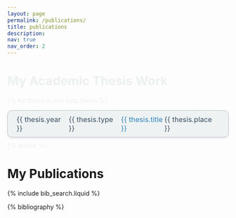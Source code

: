 ```yaml
---
layout: page
permalink: /publications/
title: publications
description:
nav: true
nav_order: 2
---
```


<style>
.container {
  width: 100%;
  margin: auto;
  color: #ECF0F1; /* Light text color for dark backgrounds */
}

.thesis-item {
  background-color: rgba(236, 240, 241, 0.8); /* Semi-transparent background */
  border: 1px solid #BDC3C7;
  border-radius: 10px;
  padding: 10px 20px;
  margin-bottom: 10px;
  display: flex;
  flex-direction: column; /* Stack elements vertically on small screens */
  align-items: flex-start; /* Align items to start on small screens */
  justify-content: space-between;
  box-shadow: 0 2px 4px rgba(0,0,0,0.1); /* Soft shadow for better separation */
}

.thesis-year, .thesis-type, .thesis-place {
  font-size: 16px;
  color: #34495E; /* Dark text for readability */
  margin-right: 15px;
  text-shadow: 1px 1px 2px rgba(255,255,255,0.7); /* White text shadow for dark backgrounds */
}

.thesis-title {
  font-size: 16px;
  color: #2980B9;
  text-decoration: none;
  flex-grow: 1;
  text-shadow: 1px 1px 2px rgba(255,255,255,0.5); /* Enhancing legibility */
  margin-bottom: 5px; /* Add margin-bottom on mobile for spacing */
}

.thesis-title:hover {
  text-decoration: underline;
}

@media (min-width: 768px) {
  .thesis-item {
    flex-direction: row; /* Return to horizontal layout on larger screens */
    align-items: center; /* Center items vertically */
  }

  .thesis-title {
    margin-bottom: 0; /* Remove the margin-bottom on larger screens */
  }
}
</style>


<!-- _pages/publications.md -->

<!-- Bibsearch Feature -->

<div class="container">
  <h1>My Academic Thesis Work</h1>

  {% for thesis in site.data.thesis %}
    <div class="thesis-item">
      <span class="thesis-year">{{ thesis.year }}</span>
      <span class="thesis-type">{{ thesis.type }}</span>
      <a href="{{ thesis.link }}" class="thesis-title" target="_blank">{{ thesis.title }}</a>
      <span class="thesis-place">{{ thesis.place }}</span>
    </div>
  {% endfor %}
</div>

<h1>My Publications</h1>

{% include bib_search.liquid %}

<div class="publications">

{% bibliography %}

</div>
